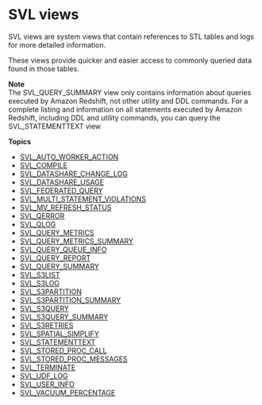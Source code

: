 # SVL views<a name="svl_views"></a>

SVL views are system views that contain references to STL tables and logs for more detailed information\.

These views provide quicker and easier access to commonly queried data found in those tables\.

**Note**  
The SVL\_QUERY\_SUMMARY view only contains information about queries executed by Amazon Redshift, not other utility and DDL commands\. For a complete listing and information on all statements executed by Amazon Redshift, including DDL and utility commands, you can query the SVL\_STATEMENTTEXT view

**Topics**
+ [SVL\_AUTO\_WORKER\_ACTION](r_SVL_AUTO_WORKER_ACTION.md)
+ [SVL\_COMPILE](r_SVL_COMPILE.md)
+ [SVL\_DATASHARE\_CHANGE\_LOG](r_SVL_DATASHARE_CHANGE_LOG.md)
+ [SVL\_DATASHARE\_USAGE](r_SVL_DATASHARE_USAGE.md)
+ [SVL\_FEDERATED\_QUERY](r_SVL_FEDERATED_QUERY.md)
+ [SVL\_MULTI\_STATEMENT\_VIOLATIONS](r_SVL_MULTI_STATEMENT_VIOLATIONS.md)
+ [SVL\_MV\_REFRESH\_STATUS](r_SVL_MV_REFRESH_STATUS.md)
+ [SVL\_QERROR](r_SVL_QERROR.md)
+ [SVL\_QLOG](r_SVL_QLOG.md)
+ [SVL\_QUERY\_METRICS](r_SVL_QUERY_METRICS.md)
+ [SVL\_QUERY\_METRICS\_SUMMARY](r_SVL_QUERY_METRICS_SUMMARY.md)
+ [SVL\_QUERY\_QUEUE\_INFO](r_SVL_QUERY_QUEUE_INFO.md)
+ [SVL\_QUERY\_REPORT](r_SVL_QUERY_REPORT.md)
+ [SVL\_QUERY\_SUMMARY](r_SVL_QUERY_SUMMARY.md)
+ [SVL\_S3LIST](r_SVL_S3LIST.md)
+ [SVL\_S3LOG](r_SVL_S3LOG.md)
+ [SVL\_S3PARTITION](r_SVL_S3PARTITION.md)
+ [SVL\_S3PARTITION\_SUMMARY](r_SVL_S3PARTITION_SUMMARY.md)
+ [SVL\_S3QUERY](r_SVL_S3QUERY.md)
+ [SVL\_S3QUERY\_SUMMARY](r_SVL_S3QUERY_SUMMARY.md)
+ [SVL\_S3RETRIES](r_SVL_S3RETRIES.md)
+ [SVL\_SPATIAL\_SIMPLIFY](r_SVL_SPATIAL_SIMPLIFY.md)
+ [SVL\_STATEMENTTEXT](r_SVL_STATEMENTTEXT.md)
+ [SVL\_STORED\_PROC\_CALL](r_SVL_STORED_PROC_CALL.md)
+ [SVL\_STORED\_PROC\_MESSAGES](r_SVL_STORED_PROC_MESSAGES.md)
+ [SVL\_TERMINATE](r_SVL_TERMINATE.md)
+ [SVL\_UDF\_LOG](r_SVL_UDF_LOG.md)
+ [SVL\_USER\_INFO](r_SVL_USER_INFO.md)
+ [SVL\_VACUUM\_PERCENTAGE](r_SVL_VACUUM_PERCENTAGE.md)